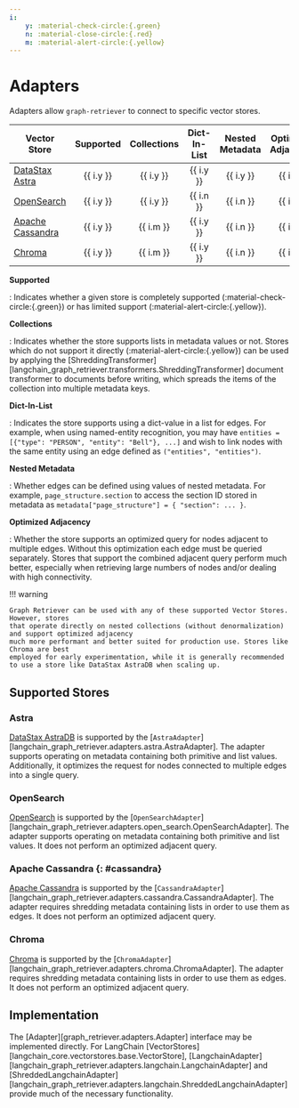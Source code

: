 ```yaml
---
i:
    y: :material-check-circle:{.green}
    n: :material-close-circle:{.red}
    m: :material-alert-circle:{.yellow}
---
```


# Adapters

Adapters allow `graph-retriever` to connect to specific vector stores.

| Vector Store                   | Supported | Collections | Dict-In-List | Nested Metadata | Optimized Adjacency |
| ------------------------------ | :-------: | :---------: | :----------: | :-------------: | :-----------------: |
| [DataStax Astra](#astra)       | {{ i.y }} | {{ i.y }}   | {{ i.y }}    | {{ i.y }}       | {{ i.y }}           |
| [OpenSearch](#opensearch)      | {{ i.y }} | {{ i.y }}   | {{ i.n }}    | {{ i.n }}       | {{ i.n }}           |
| [Apache Cassandra](#cassandra) | {{ i.y }} | {{ i.m }}   | {{ i.y }}    | {{ i.n }}       | {{ i.n }}           |
| [Chroma](#chroma)              | {{ i.y }} | {{ i.m }}   | {{ i.y }}    | {{ i.n }}       | {{ i.n }}           |

__Supported__

: Indicates whether a given store is completely supported (:material-check-circle:{.green}) or has limited support (:material-alert-circle:{.yellow}).

__Collections__

: Indicates whether the store supports lists in metadata values or not. Stores which do not support it directly (:material-alert-circle:{.yellow}) can be used by applying the [ShreddingTransformer][langchain_graph_retriever.transformers.ShreddingTransformer] document transformer to documents before writing, which spreads the items of the collection into multiple metadata keys.

__Dict-In-List__

: Indicates the store supports using a dict-value in a list for edges. For
example, when using named-entity recognition, you may have `entities = [{"type":
"PERSON", "entity": "Bell"}, ...]` and wish to link nodes with the same entity
using an edge defined as `("entities", "entities")`.

__Nested Metadata__

: Whether edges can be defined using values of nested metadata. For example,
`page_structure.section` to access the section ID stored in metadata as
`metadata["page_structure"] = { "section": ... }`.

__Optimized Adjacency__

: Whether the store supports an optimized query for nodes adjacent to multiple edges. Without this optimization each edge must be queried separately. Stores that support the combined adjacent query perform much better, especially when retrieving large numbers of nodes and/or dealing with high connectivity.

!!! warning

    Graph Retriever can be used with any of these supported Vector Stores. However, stores
    that operate directly on nested collections (without denormalization) and support optimized adjacency
    much more performant and better suited for production use. Stores like Chroma are best
    employed for early experimentation, while it is generally recommended to use a store like DataStax AstraDB when scaling up.

## Supported Stores

### Astra

[DataStax AstraDB](https://www.datastax.com/products/datastax-astra) is
supported by the
[`AstraAdapter`][langchain_graph_retriever.adapters.astra.AstraAdapter]. The adapter
supports operating on metadata containing both primitive and list values.
Additionally, it optimizes the request for nodes connected to multiple edges into a single query.

### OpenSearch

[OpenSearch](https://opensearch.org/) is supported by the [`OpenSearchAdapter`][langchain_graph_retriever.adapters.open_search.OpenSearchAdapter]. The adapter supports operating on metadata containing both primitive and list values. It does not perform an optimized adjacent query.

### Apache Cassandra {: #cassandra}

[Apache Cassandra](https://cassandra.apache.org/) is supported by the [`CassandraAdapter`][langchain_graph_retriever.adapters.cassandra.CassandraAdapter]. The adapter requires shredding metadata containing lists in order to use them as edges. It does not perform an optimized adjacent query.

### Chroma

[Chroma](https://www.trychroma.com/) is supported by the [`ChromaAdapter`][langchain_graph_retriever.adapters.chroma.ChromaAdapter]. The adapter requires shredding metadata containing lists in order to use them as edges. It does not perform an optimized adjacent query.

## Implementation

The [Adapter][graph_retriever.adapters.Adapter] interface may be implemented directly. For LangChain [VectorStores][langchain_core.vectorstores.base.VectorStore], [LangchainAdapter][langchain_graph_retriever.adapters.langchain.LangchainAdapter] and [ShreddedLangchainAdapter][langchain_graph_retriever.adapters.langchain.ShreddedLangchainAdapter] provide much of the necessary functionality.
